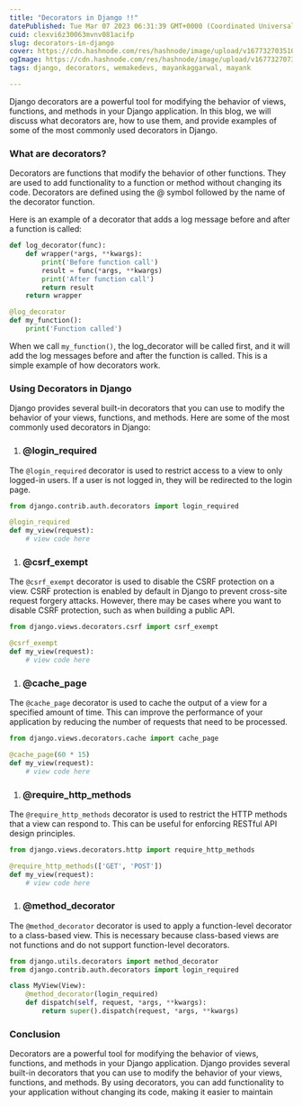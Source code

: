 ```yaml
---
title: "Decorators in Django !!"
datePublished: Tue Mar 07 2023 06:31:39 GMT+0000 (Coordinated Universal Time)
cuid: clexvi6z30063mvnv081acifp
slug: decorators-in-django
cover: https://cdn.hashnode.com/res/hashnode/image/upload/v1677327035102/9f59744f-e273-4542-9f82-323dcb447bc0.png
ogImage: https://cdn.hashnode.com/res/hashnode/image/upload/v1677327073716/eeb9a025-f75c-474e-997e-73082d2f7531.png
tags: django, decorators, wemakedevs, mayankaggarwal, mayank

---
```


Django decorators are a powerful tool for modifying the behavior of views, functions, and methods in your Django application. In this blog, we will discuss what decorators are, how to use them, and provide examples of some of the most commonly used decorators in Django.

### What are decorators?

Decorators are functions that modify the behavior of other functions. They are used to add functionality to a function or method without changing its code. Decorators are defined using the @ symbol followed by the name of the decorator function.

Here is an example of a decorator that adds a log message before and after a function is called:

```python
def log_decorator(func):
    def wrapper(*args, **kwargs):
        print('Before function call')
        result = func(*args, **kwargs)
        print('After function call')
        return result
    return wrapper

@log_decorator
def my_function():
    print('Function called')
```

When we call `my_function()`, the log\_decorator will be called first, and it will add the log messages before and after the function is called. This is a simple example of how decorators work.

### Using Decorators in Django

Django provides several built-in decorators that you can use to modify the behavior of your views, functions, and methods. Here are some of the most commonly used decorators in Django:

1. ### @login\_required
    

The `@login_required` decorator is used to restrict access to a view to only logged-in users. If a user is not logged in, they will be redirected to the login page.

```python
from django.contrib.auth.decorators import login_required

@login_required
def my_view(request):
    # view code here
```

1. ### @csrf\_exempt
    

The `@csrf_exempt` decorator is used to disable the CSRF protection on a view. CSRF protection is enabled by default in Django to prevent cross-site request forgery attacks. However, there may be cases where you want to disable CSRF protection, such as when building a public API.

```python
from django.views.decorators.csrf import csrf_exempt

@csrf_exempt
def my_view(request):
    # view code here
```

1. ### @cache\_page
    

The `@cache_page` decorator is used to cache the output of a view for a specified amount of time. This can improve the performance of your application by reducing the number of requests that need to be processed.

```python
from django.views.decorators.cache import cache_page

@cache_page(60 * 15)
def my_view(request):
    # view code here
```

1. ### @require\_http\_methods
    

The `@require_http_methods` decorator is used to restrict the HTTP methods that a view can respond to. This can be useful for enforcing RESTful API design principles.

```python
from django.views.decorators.http import require_http_methods

@require_http_methods(['GET', 'POST'])
def my_view(request):
    # view code here
```

1. ### @method\_decorator
    

The `@method_decorator` decorator is used to apply a function-level decorator to a class-based view. This is necessary because class-based views are not functions and do not support function-level decorators.

```python
from django.utils.decorators import method_decorator
from django.contrib.auth.decorators import login_required

class MyView(View):
    @method_decorator(login_required)
    def dispatch(self, request, *args, **kwargs):
        return super().dispatch(request, *args, **kwargs)
```

### Conclusion

Decorators are a powerful tool for modifying the behavior of views, functions, and methods in your Django application. Django provides several built-in decorators that you can use to modify the behavior of your views, functions, and methods. By using decorators, you can add functionality to your application without changing its code, making it easier to maintain